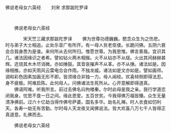   佛说老母女六英经
                        　　刘宋 求那跋陀罗译

                        
        　      


　　佛说老母女六英经

　　　　宋天竺三藏求那跋陀罗译
　　佛为世尊功德巍巍。愍念众生为之伤悲。时与弟子大士相追。止处乐音广有所开。有一母人贫老伛偻。长跪问佛。五阴六衰会合我身悉为是谁。来何所从去何所归。惟愿世尊。为我思惟。佛言善哉。宜识其几。诸法因缘识之者希。譬如钻火两木相揩。火不从钻亦不从燧。火出其间赫赫甚辉。还烧其木木尽消微。亦如捶鼓。其音哀摧声不从革。亦不从捶。诸法如是。因缘相推。亦如天雨风云雷电合会作雨。不独龙威。诸法如是文亦如是。譬如画师。调和彩色因素加画无形不即。皆须缘合非独一力。母人闻经。欢喜倾侧即得法忍。身不疲极。阿难启陈。此何母人。问佛诸法生死所从。心开意解即得道真。
　　佛语阿难。听我所言。前过去佛名曰拘楼秦。尔时此母是我之亲。我行学道恋闭我身。忧思不食一日之间。缘此恩爱。五百世贫。今我得佛万福皆臻。众生无量清净佛前。过六十亿劫当得作佛号萨婆。国名多华。劫名礼禅。时人衣食如忉利天。各寿一劫无有苦勤。尔时母人天龙夜叉闻佛说法。皆大欢喜八万七千人皆得正真道意。礼佛而去。

　　佛说老母女六英经


